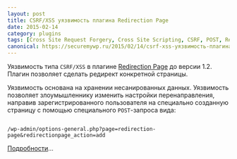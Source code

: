 ```yaml
---
layout: post
title: CSRF/XSS уязвимость плагина Redirection Page
date: 2015-02-14
category: plugins
tags: [Cross Site Request Forgery, Cross Site Scripting, CSRF, POST, Redirection Page, XSS]
canonical: https://securemywp.ru/2015/02/14/csrf-xss-уязвимость-плагина-redirection-page/
---
```


Уязвимость типа <code>CSRF/XSS</code> в плагине [Redirection Page](https://wordpress.org/plugins/redirection-page/) до версии 1.2. Плагин позволяет сделать редирект конкретной страницы.

Уязвимость основана на хранении несанированных данных. Уязвимость позволяет злоумышленнику изменить настройки перенаправления, направив зарегистрированного пользователя на специально созданную страницу с помощью специального <code>POST</code>-запроса вида:

<pre><code>
/wp-admin/options-general.php?page=redirection-page&redirectionpage_action=add
</code></pre>

[Подробности](http://packetstormsecurity.com/files/130314/WordPress-Redirection-Page-1.2-CSRF-XSS.html)…
